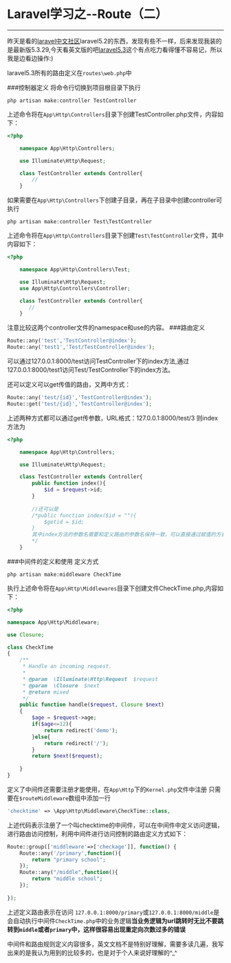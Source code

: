 # Laravel学习之--Route（二）

------

昨天是看的[laravel中文社区](http://www.golaravel.com/)laravel5.2的东西，发现有些不一样，后来发现我装的是最新版5.3.29,今天看英文版的吧[laravel5.3](https://laravel.com/docs/5.3/)这个有点吃力看得懂不容易记，所以我是边看边操作:)

laravel5.3所有的路由定义在`routes\web.php`中

###控制器定义
将命令行切换到项目根目录下执行
```shell
php artisan make:controller TestController
```
上述命令将在`App\Http\Controllers`目录下创建TestController.php文件，内容如下：
```php
<?php

    namespace App\Http\Controllers;

    use Illuminate\Http\Request;

    class TestController extends Controller{
        //
    }
```
如果需要在`App\Http\Controllers`下创建子目录，再在子目录中创建controller可执行
```shell
php artisan make:controller Test\TestController
```
上述命令将在`App\Http\Controllers`目录下创建`Test\TestController`文件，其中内容如下：
```php
<?php

    namespace App\Http\Controllers\Test;

    use Illuminate\Http\Request;
    use App\Http\Controllers\Controller;

    class TestController extends Controller{
       //
    }
```
注意比较这两个controller文件的namespace和use的内容。
###路由定义
```php
Route::any('test','TestController@index');
Route::any('test1','Test/TestController@index');
```
可以通过127.0.0.1:8000/test访问TestController下的index方法,通过127.0.0.1:8000/test1访问Test/TestController下的index方法。

还可以定义可以get传值的路由，又两中方式：
```php
Route::any('test/{id}','TestController@index');
Route::get('test/{id}','TestController@index');
```
上述两种方式都可以通过get传参数，URL格式：127.0.0.1:8000/test/3
则index方法为
```php
<?php

    namespace App\Http\Controllers;

    use Illuminate\Http\Request;

    class TestController extends Controller{
        public function index(){
            $id = $request->id;
        }
        
        //还可以是
        /*public function index($id = ""){
            $getid = $id;
        }
        其中index方法的参数名需要和定义路由的参数名保持一致，可以直接通过赋值的方式把URL中的id值传给$getid变量
        */
    }
```
###中间件的定义和使用
定义方式
```shell
php artisan make:middleware CheckTime
```
执行上述命令将在`App\Http\Middlewares`目录下创建文件CheckTime.php,内容如下：
```php
<?php

namespace App\Http\Middleware;

use Closure;

class CheckTime
{
    /**
     * Handle an incoming request.
     *
     * @param  \Illuminate\Http\Request  $request
     * @param  \Closure  $next
     * @return mixed
     */
    public function handle($request, Closure $next)
    {
        $age = $request->age;
        if($age<=12){
            return redirect('demo');
        }else{
            return redirect('/');
        }
        return $next($request);
        
    }
}
```
定义了中间件还需要注册才能使用，在`App\Http`下的`Kernel.php`文件中注册
只需要在`$routeMiddleware`数组中添加一行
```php
'checktime' => \App\Http\Middleware\CheckTime::class,
```
上述代码表示注册了一个叫checktime的中间件，可以在中间件中定义访问逻辑，进行路由访问控制，利用中间件进行访问控制的路由定义方式如下：
```php
Route::group(['middleware'=>['checkage']], function() {
    Route::any('/primary',function(){
        return "primary school";
    });
    Route::any("/middle",function(){
        return "middle school";
    });
    
});
```
上述定义路由表示在访问 `127.0.0.1:8000/primary`或`127.0.0.1:8000/middle`是会自动执行中间件`CheckTime.php`中的业务逻辑**当业务逻辑为url跳转时无比不要跳转到`middle`或者`primary`中，这样很容易出现重定向次数过多的错误**

中间件和路由规则定义内容很多，英文文档不是特别好理解，需要多读几遍，我写出来的是我认为用到的比较多的，也是对于个人来说好理解的^_^
